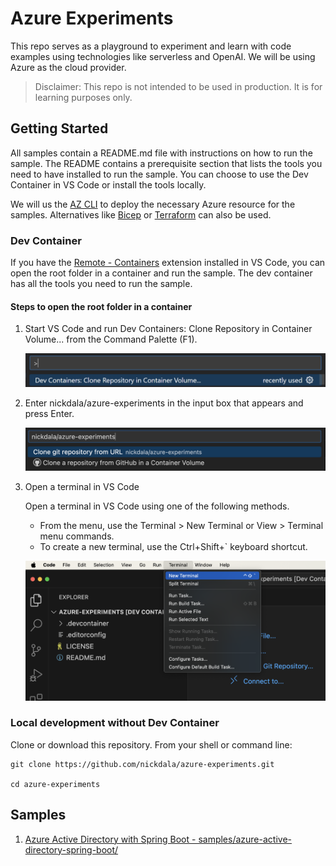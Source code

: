 # Azure Experiments

This repo serves as a playground to experiment and learn with code examples using technologies like serverless and OpenAI. We will be using Azure as the cloud provider.

> Disclaimer: This repo is not intended to be used in production. It is for learning purposes only. 

## Getting Started

All samples contain a README.md file with instructions on how to run the sample. The README contains a prerequisite section that lists the tools you need to have installed to run the sample. You can choose to use the Dev Container in VS Code or install the tools locally.

We will us the [AZ CLI](https://docs.microsoft.com/en-us/cli/azure/install-azure-cli?view=azure-cli-latest) to deploy the necessary Azure resource for the samples. Alternatives like [Bicep](https://docs.microsoft.com/en-us/azure/azure-resource-manager/bicep/overview) or [Terraform](https://www.terraform.io/) can also be used.

### Dev Container

If you have the [Remote - Containers](https://marketplace.visualstudio.com/items?itemName=ms-vscode-remote.remote-containers) extension installed in VS Code, you can open the root folder in a container and run the sample. The dev container has all the tools you need to run the sample.

#### Steps to open the root folder in a container

1. Start VS Code and run Dev Containers: Clone Repository in Container Volume... from the Command Palette (F1).

    ![clone-repo-in-volume](assets/clone-repo-in-container-volume.png)

1. Enter nickdala/azure-experiments in the input box that appears and press Enter.

    ![nickdala-azure-experiments-repo-to-clone](assets/nickdala-azure-experiments-dev-container.png)

1. Open a terminal in VS Code

    Open a terminal in VS Code using one of the following methods.

    * From the menu, use the Terminal > New Terminal or View > Terminal menu commands.
    * To create a new terminal, use the Ctrl+Shift+` keyboard shortcut.

    ![open-terminal-in-vs-code](assets/vscode-terminal.png)

### Local development without Dev Container

Clone or download this repository. From your shell or command line:

```Shell
git clone https://github.com/nickdala/azure-experiments.git

cd azure-experiments
```

## Samples

1. [Azure Active Directory with Spring Boot - samples/azure-active-directory-spring-boot/](samples/azure-active-directory-spring-boot/README.md)
